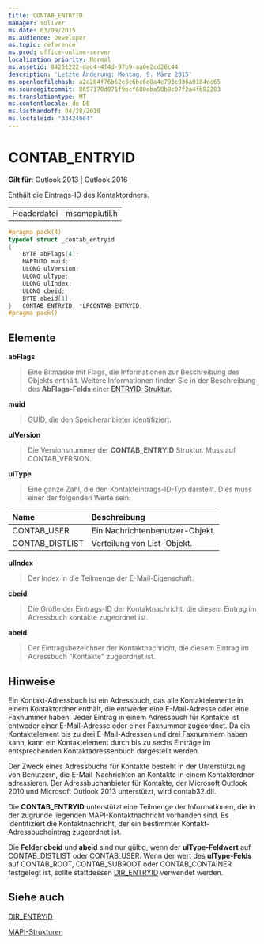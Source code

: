 ```yaml
---
title: CONTAB_ENTRYID
manager: soliver
ms.date: 03/09/2015
ms.audience: Developer
ms.topic: reference
ms.prod: office-online-server
localization_priority: Normal
ms.assetid: 84251222-dac4-4f4d-97b9-aa0e2cd26c44
description: 'Letzte Änderung: Montag, 9. März 2015'
ms.openlocfilehash: a2a204f76b62c8c6bc6d8a4e793c936a0184dc65
ms.sourcegitcommit: 8657170d071f9bcf680aba50b9c07f2a4fb82283
ms.translationtype: MT
ms.contentlocale: de-DE
ms.lasthandoff: 04/28/2019
ms.locfileid: "33424084"
---
```

# <a name="contab_entryid"></a>CONTAB_ENTRYID

  
  
**Gilt für**: Outlook 2013 | Outlook 2016 
  
Enthält die Eintrags-ID des Kontaktordners.
  
|||
|:-----|:-----|
|Headerdatei  <br/> |msomapiutil.h  <br/> |
   
```cpp
#pragma pack(4) 
typedef struct _contab_entryid
{
    BYTE abFlags[4];
    MAPIUID muid;
    ULONG ulVersion;
    ULONG ulType;
    ULONG ulIndex;
    ULONG cbeid;
    BYTE abeid[1];
}   CONTAB_ENTRYID, *LPCONTAB_ENTRYID;
#pragma pack() 
```

## <a name="members"></a>Elemente

 **abFlags**
  
> Eine Bitmaske mit Flags, die Informationen zur Beschreibung des Objekts enthält. Weitere Informationen finden Sie in der Beschreibung des **AbFlags-Felds** einer [ENTRYID-Struktur.](entryid.md) 
    
 **muid**
  
> GUID, die den Speicheranbieter identifiziert.
    
 **ulVersion**
  
> Die Versionsnummer der **CONTAB_ENTRYID** Struktur. Muss auf CONTAB_VERSION. 
    
 **ulType**
  
> Eine ganze Zahl, die den Kontakteintrags-ID-Typ darstellt. Dies muss einer der folgenden Werte sein:
    
|**Name**|**Beschreibung**|
|:-----|:-----|
|CONTAB_USER  <br/> |Ein Nachrichtenbenutzer-Objekt.  <br/> |
|CONTAB_DISTLIST  <br/> |Verteilung von List-Objekt.  <br/> |
   
 **ulIndex**
  
> Der Index in die Teilmenge der E-Mail-Eigenschaft.
    
 **cbeid**
  
> Die Größe der Eintrags-ID der Kontaktnachricht, die diesem Eintrag im Adressbuch kontakte zugeordnet ist.
    
 **abeid**
  
> Der Eintragsbezeichner der Kontaktnachricht, die diesem Eintrag im Adressbuch "Kontakte" zugeordnet ist.
    
## <a name="remarks"></a>Hinweise

Ein Kontakt-Adressbuch ist ein Adressbuch, das alle Kontaktelemente in einem Kontaktordner enthält, die entweder eine E-Mail-Adresse oder eine Faxnummer haben. Jeder Eintrag in einem Adressbuch für Kontakte ist entweder einer E-Mail-Adresse oder einer Faxnummer zugeordnet. Da ein Kontaktelement bis zu drei E-Mail-Adressen und drei Faxnummern haben kann, kann ein Kontaktelement durch bis zu sechs Einträge im entsprechenden Kontaktadressenbuch dargestellt werden.
  
Der Zweck eines Adressbuchs für Kontakte besteht in der Unterstützung von Benutzern, die E-Mail-Nachrichten an Kontakte in einem Kontaktordner adressieren. Der Adressbuchanbieter für Kontakte, der Microsoft Outlook 2010 und Microsoft Outlook 2013 unterstützt, wird contab32.dll.
  
Die **CONTAB_ENTRYID** unterstützt eine Teilmenge der Informationen, die in der zugrunde liegenden MAPI-Kontaktnachricht vorhanden sind. Es identifiziert die Kontaktnachricht, der ein bestimmter Kontakt-Adressbucheintrag zugeordnet ist. 
  
Die **Felder cbeid** und **abeid** sind nur gültig, wenn der **ulType-Feldwert** auf CONTAB_DISTLIST oder CONTAB_USER. Wenn der wert des **ulType-Felds** auf CONTAB_ROOT, CONTAB_SUBROOT oder CONTAB_CONTAINER festgelegt ist, sollte stattdessen [DIR_ENTRYID](dir_entryid.md) verwendet werden. 
  
## <a name="see-also"></a>Siehe auch



[DIR_ENTRYID](dir_entryid.md)


[MAPI-Strukturen](mapi-structures.md)

